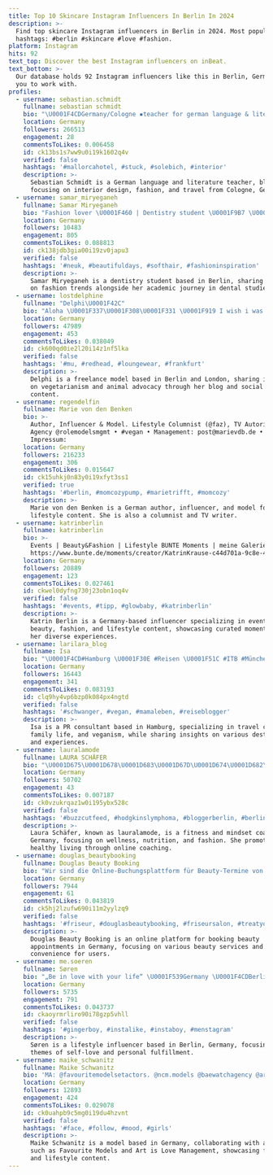 ```yaml
---
title: Top 10 Skincare Instagram Influencers In Berlin In 2024
description: >-
  Find top skincare Instagram influencers in Berlin in 2024. Most popular
  hashtags: #berlin #skincare #love #fashion.
platform: Instagram
hits: 92
text_top: Discover the best Instagram influencers on inBeat.
text_bottom: >-
  Our database holds 92 Instagram influencers like this in Berlin, Germany for
  you to work with.
profiles:
  - username: sebastian.schmidt
    fullname: sebastian schmidt
    bio: "\U0001F4CDGermany/Cologne ▪️teacher for german language & literature ▪️blogger w/ a passion for interior, ▪️fashion & travel ▪️press@sebastiansview.com"
    location: Germany
    followers: 266513
    engagement: 28
    commentsToLikes: 0.006458
    id: ck13bs1s7ww9u0i19k1602q4v
    verified: false
    hashtags: '#mallorcahotel, #stuck, #solebich, #interior'
    description: >-
      Sebastian Schmidt is a German language and literature teacher, blogger
      focusing on interior design, fashion, and travel from Cologne, Germany.
  - username: samar_miryeganeh
    fullname: Samar Miryeganeh
    bio: "Fashion lover \U0001F460 | Dentistry student \U0001F9B7 \U0001F4CD Berlin \U0001F48C hello.samar@gmx.de"
    location: Germany
    followers: 10483
    engagement: 805
    commentsToLikes: 0.088813
    id: ck138jdb3gia00i19zv0japu3
    verified: false
    hashtags: '#neuk, #beautifuldays, #softhair, #fashioninspiration'
    description: >-
      Samar Miryeganeh is a dentistry student based in Berlin, sharing insights
      on fashion trends alongside her academic journey in dental studies.
  - username: lostdelphine
    fullname: "Delphi\U0001F42C"
    bio: "Aloha ​\U0001F337​\U0001F308\U0001F331 \U0001F919 I wish i was a Mermaid... Berlin\U0001F4CDLondon Freelance Model/ Natural redhead & Animals Lover My vegetarian blog @foodlocals"
    location: Germany
    followers: 47989
    engagement: 453
    commentsToLikes: 0.038049
    id: ck600qd0ie2l20i14z1nf5lka
    verified: false
    hashtags: '#mu, #redhead, #loungewear, #frankfurt'
    description: >-
      Delphi is a freelance model based in Berlin and London, sharing insights
      on vegetarianism and animal advocacy through her blog and social media
      content.
  - username: regendelfin
    fullname: Marie von den Benken
    bio: >-
      Author, Influencer & Model. Lifestyle Columnist (@faz), TV Autorin • Model
      Agency @rolemodelsmgmt • #vegan • Management: post@marievdb.de •
      Impressum:
    location: Germany
    followers: 216233
    engagement: 306
    commentsToLikes: 0.015647
    id: ck15uhkj0n83y0i19xfyt3ss1
    verified: true
    hashtags: '#berlin, #momcozypump, #marietrifft, #momcozy'
    description: >-
      Marie von den Benken is a German author, influencer, and model focusing on
      lifestyle content. She is also a columnist and TV writer.
  - username: katrinberlin
    fullname: katrinberlin
    bio: >-
      Events | Beauty&Fashion | Lifestyle BUNTE Moments | meine Galerie:
      https://www.bunte.de/moments/creator/KatrinKrause-c44d701a-9c8e-48a5-8bb9-55971f12
    location: Germany
    followers: 20889
    engagement: 123
    commentsToLikes: 0.027461
    id: ckwel0dyfng730j23obn1oq4v
    verified: false
    hashtags: '#events, #tipp, #glowbaby, #katrinberlin'
    description: >-
      Katrin Berlin is a Germany-based influencer specializing in events,
      beauty, fashion, and lifestyle content, showcasing curated moments from
      her diverse experiences.
  - username: larilara_blog
    fullname: Isa
    bio: "\U0001F4CD#Hamburg \U0001F30E #Reisen \U0001F51C #ITB #München #Dachstein #Salzburg #Warnemünde #Bayern ✏️ selbst. PR-Beraterin \U0001F468‍\U0001F469‍\U0001F467‍\U0001F467 #Familie + \U0001F63A\U0001F63A \U0001F48C #Koop. isa@larilara.de"
    location: Germany
    followers: 16443
    engagement: 341
    commentsToLikes: 0.083193
    id: clq9hy4vp6bzp0k084px4ngtd
    verified: false
    hashtags: '#schwanger, #vegan, #mamaleben, #reiseblogger'
    description: >-
      Isa is a PR consultant based in Hamburg, specializing in travel content,
      family life, and veganism, while sharing insights on various destinations
      and experiences.
  - username: lauralamode
    fullname: LAURA SCHÄFER
    bio: "\U0001D675\U0001D678\U0001D683\U0001D67D\U0001D674\U0001D682\U0001D682 • \U0001D67C\U0001D678\U0001D67D\U0001D673\U0001D682\U0001D674\U0001D683 • \U0001D675\U0001D670\U0001D682\U0001D677\U0001D678\U0001D67E\U0001D67D \U0001F397 \U0001D673\U0001D692\U0001D68A\U0001D690\U0001D697\U0001D698\U0001D69C\U0001D68E \U0001D67A\U0001D69B\U0001D68E\U0001D68B\U0001D69C ‘\U0001D7F8\U0001D7F7 ✨@soulvibe.coaching \U0001F4AA\U0001F3FD \U0001D67E\U0001D697\U0001D695\U0001D692\U0001D697\U0001D68E \U0001D672\U0001D698\U0001D68A\U0001D68C\U0001D691 \U0001F964@morenutrition.de \U0001D672\U0001D698\U0001D68D\U0001D68E „\U0001D67B\U0001D670\U0001D684\U0001D681\U0001D670\U0001D67B\U0001D670\U0001D67C\U0001D67E\U0001D673\U0001D674“ \U0001D7F7:\U0001D7F7 \U0001D67E\U0001D697\U0001D695\U0001D692\U0001D697\U0001D68E \U0001D672\U0001D698\U0001D68A\U0001D68C\U0001D691\U0001D692\U0001D697\U0001D690:"
    location: Germany
    followers: 50702
    engagement: 43
    commentsToLikes: 0.007187
    id: ck0vzukrqaz1w0i195ybx528c
    verified: false
    hashtags: '#buzzcutfeed, #hodgkinslymphoma, #bloggerberlin, #berlin'
    description: >-
      Laura Schäfer, known as lauralamode, is a fitness and mindset coach from
      Germany, focusing on wellness, nutrition, and fashion. She promotes
      healthy living through online coaching.
  - username: douglas_beautybooking
    fullname: Douglas Beauty Booking
    bio: "Wir sind die Online-Buchungsplattform für Beauty-Termine von Douglas.\U0001F484\U0001F485\U0001F3FD\U0001F487\U0001F3FD‍♀️ Datenschutz booking.douglas.de/privacy/instagram Kontakt + Info"
    location: Germany
    followers: 7944
    engagement: 61
    commentsToLikes: 0.043819
    id: ck5hj2lzufw690i11m2yylzq9
    verified: false
    hashtags: '#friseur, #douglasbeautybooking, #friseursalon, #treatyourself'
    description: >-
      Douglas Beauty Booking is an online platform for booking beauty
      appointments in Germany, focusing on various beauty services and promoting
      convenience for users.
  - username: me.soeren
    fullname: Søren
    bio: "„Be in love with your life“ \U0001F539Germany \U0001F4CDBerlin \U0001F539\U0001F4E9 DM: soerenger@gmx.de"
    location: Germany
    followers: 5735
    engagement: 791
    commentsToLikes: 0.043737
    id: ckaoyrmrliro90i78gzp5vhll
    verified: false
    hashtags: '#gingerboy, #instalike, #instaboy, #menstagram'
    description: >-
      Søren is a lifestyle influencer based in Berlin, Germany, focusing on
      themes of self-love and personal fulfillment.
  - username: maike_schwanitz
    fullname: Maike Schwanitz
    bio: 'MA: @favouritemodelsetactors. @ncm.models @baewatchagency @artislovemgmt'
    location: Germany
    followers: 12893
    engagement: 424
    commentsToLikes: 0.029078
    id: ck0uahpb9c5mg0i19du4hzvnt
    verified: false
    hashtags: '#face, #follow, #mood, #girls'
    description: >-
      Maike Schwanitz is a model based in Germany, collaborating with agencies
      such as Favourite Models and Art is Love Management, showcasing fashion
      and lifestyle content.
---
```


